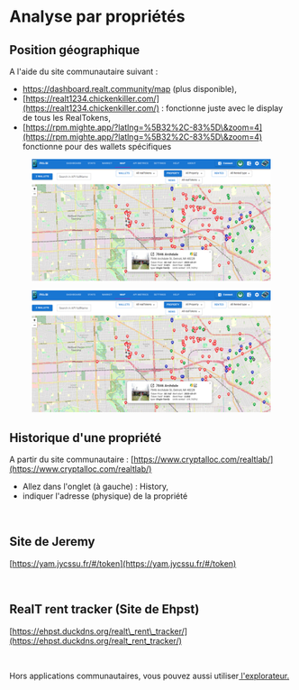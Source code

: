 # Analyse par propriétés

## Position géographique

A l'aide du site communautaire suivant :&#x20;

* https://dashboard.realt.community/map (plus disponible),
* [https://realt1234.chickenkiller.com/](https://realt1234.chickenkiller.com/) : fonctionne juste avec le display de tous les RealTokens,&#x20;
* [https://rpm.mighte.app/?latlng=%5B32%2C-83%5D\&zoom=4](https://rpm.mighte.app/?latlng=%5B32%2C-83%5D\&zoom=4) fonctionne pour des wallets spécifiques&#x20;

<figure><img src="../.gitbook/assets/image (319).png" alt=""><figcaption></figcaption></figure>

<figure><img src="../.gitbook/assets/image (316).png" alt="" width="563"><figcaption></figcaption></figure>

## Historique d'une propriété

A partir du site communautaire : [https://www.cryptalloc.com/realtlab/](https://www.cryptalloc.com/realtlab/)

* Allez dans l'onglet (à gauche) : History,
* indiquer l'adresse (physique) de la propriété&#x20;

<figure><img src="../.gitbook/assets/image (97).png" alt=""><figcaption></figcaption></figure>

## Site de Jeremy

[https://yam.jycssu.fr/#/token](https://yam.jycssu.fr/#/token)

<figure><img src="../.gitbook/assets/image (191).png" alt=""><figcaption></figcaption></figure>

## RealT rent tracker (Site de Ehpst)

[https://ehpst.duckdns.org/realt\_rent\_tracker/](https://ehpst.duckdns.org/realt_rent_tracker/)

<figure><img src="../.gitbook/assets/image (192).png" alt=""><figcaption></figcaption></figure>

Hors applications communautaires, vous pouvez aussi utiliser[ l'explorateur.](../defi-realt/explorateurs/)

